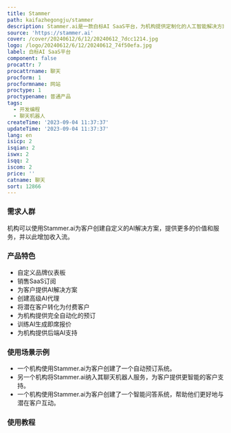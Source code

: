 ```yaml
---
title: Stammer
path: kaifazhegongju/stammer
description: Stammer.ai是一款白标AI SaaS平台，为机构提供定制化的人工智能解决方案。通过完全白标化的仪表板和订阅产品，帮助机构提高利润。
source: 'https://stammer.ai'
cover: /cover/20240612/6/12/20240612_7dcc1214.jpg
logo: /logo/20240612/6/12/20240612_74f50efa.jpg
label: 白标AI SaaS平台
component: false
procattr: 7
procattrname: 聊天
procform: 1
procformname: 网站
proctype: 1
proctypename: 普通产品
tags:
  - 开发编程
  - 聊天机器人
createTime: '2023-09-04 11:37:37'
updateTime: '2023-09-04 11:37:37'
lang: en
isicp: 2
isqian: 2
iswx: 2
isqq: 2
iscom: 2
price: ''
catname: 聊天
sort: 12866
---
```




### 需求人群
机构可以使用Stammer.ai为客户创建自定义的AI解决方案，提供更多的价值和服务，并以此增加收入流。

### 产品特色
- 自定义品牌仪表板
- 销售SaaS订阅
- 为客户提供AI解决方案
- 创建高级AI代理
- 将潜在客户转化为付费客户
- 为机构提供完全自动化的预订
- 训练AI生成即席报价
- 为机构提供后端AI支持

### 使用场景示例
- 一个机构使用Stammer.ai为客户创建了一个自动预订系统。
- 另一个机构将Stammer.ai纳入其聊天机器人服务，为客户提供更智能的客户支持。
- 一个机构使用Stammer.ai为客户创建了一个智能问答系统，帮助他们更好地与潜在客户互动。

### 使用教程


  
